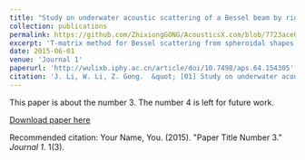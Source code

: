 ```yaml
---
title: "Study on underwater acoustic scattering of a Bessel beam by rigid objects with arbitrary shapes"
collection: publications
permalink: https://github.com/ZhixiongGONG/AcousticsX.com/blob/7723ace0bc8d5a3be6a27ed59c6978fdb301af63/files/Journal_01_2015APS_BesselSpheroid.pdf
excerpt: 'T-matrix method for Bessel scattering from spheroidal shapes.'
date: 2015-06-01
venue: 'Journal 1'
paperurl: 'http://wulixb.iphy.ac.cn/article/doi/10.7498/aps.64.154305'
citation: 'J. Li, W. Li, Z. Gong.  &quot; [01] Study on underwater acoustic scattering of a Bessel beam by rigid objects with arbitrary shapes.&quot; <i>Acta Phys. Sin.</i>. 64(15) 154305. (2015)'
---
```

This paper is about the number 3. The number 4 is left for future work.

[Download paper here](files/Journal_01_2015APS_BesselSpheroid.pdf)

Recommended citation: Your Name, You. (2015). "Paper Title Number 3." <i>Journal 1</i>. 1(3).
